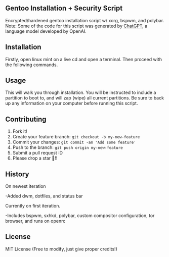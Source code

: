 ## Gentoo Installation + Security Script

Encrypted/hardened gentoo installation script w/ xorg, bspwm, and polybar.
Note: Some of the code for this script was generated by [ChatGPT](https://openai.com/blog/chatting-with-ai/), a language model developed by OpenAI.

## Installation

Firstly, open linux mint on a live cd and open a terminal.
Then proceed with the following commands.

## Usage

This will walk you through installation. You will be instructed to include a partition
to boot to, and will zap (wipe) all current partitions. Be sure to back up any
information on your computer before running this script.

## Contributing

1. Fork it!
2. Create your feature branch: `git checkout -b my-new-feature`
3. Commit your changes: `git commit -am 'Add some feature'`
4. Push to the branch: `git push origin my-new-feature`
5. Submit a pull request :D
6. Please drop a star 🌟!!

## History

On newest iteration

-Added dwm, dotfiles, and status bar

Currently on first iteration.

<p> -Includes bspwm, sxhkd, polybar, custom compositor configuration, tor browser, and runs on openrc</p>

## License

MIT License (Free to modify, just give proper credits!)
